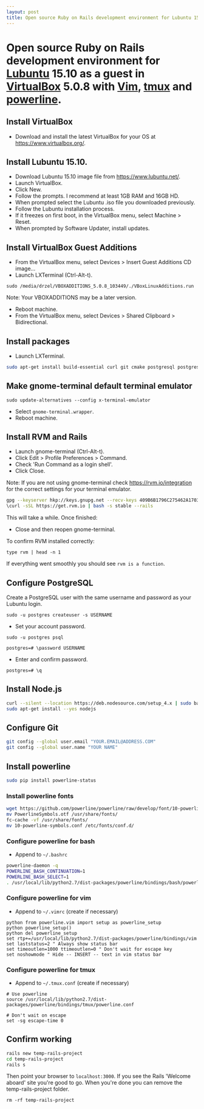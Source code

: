 ```yaml
---
layout: post
title: Open source Ruby on Rails development environment for Lubuntu 15.10 as a guest in [VirtualBox]) 5.0.8 with Vim, tmux and powerline.
---
```

# Open source Ruby on Rails development environment for [Lubuntu](http://lubuntu.net) 15.10 as a guest in [VirtualBox](http://www.virtualbox.org/) 5.0.8 with [Vim](http://www.vim.org/), [tmux](https://tmux.github.io/) and [powerline](https://github.com/powerline/powerline).

## Install VirtualBox
* Download and install the latest VirtualBox for your OS at https://www.virtualbox.org/.

## Install Lubuntu 15.10.
* Download Lubuntu 15.10 image file from https://www.lubuntu.net/.
* Launch VirtualBox.
* Click New.
* Follow the prompts. I recommend at least 1GB RAM and 16GB HD.
* When prompted select the Lubuntu .iso file you downloaded previously.
* Follow the Lubuntu installation process.
* If it freezes on first boot, in the VirtualBox menu, select Machine > Reset.
* When prompted by Software Updater, install updates.

## Install VirtualBox Guest Additions
* From the VirtualBox menu, select Devices > Insert Guest Additions CD image...
* Launch LXTerminal (Ctrl-Alt-t).

`sudo /media/drzel/VBOXADDITIONS_5.0.8_103449/./VBoxLinuxAdditions.run`

Note: Your VBOXADDITIONS may be a later version.

* Reboot machine.
* From the VirtualBox menu, select Devices > Shared Clipboard > Bidirectional.

## Install packages
* Launch LXTerminal.
```bash
sudo apt-get install build-essential curl git cmake postgresql postgresql-contrib libpq-dev python-dev python-pip python3-dev python3-pip exuberant-ctags imagemagick vim tmux gnome-terminal
```

## Make gnome-terminal default terminal emulator
`sudo update-alternatives --config x-terminal-emulator`

* Select `gnome-terminal.wrapper`.
* Reboot machine.

## Install RVM and Rails
* Launch gnome-terminal (Ctrl-Alt-t).
* Click Edit > Profile Preferences > Command.
* Check 'Run Command as a login shell'. 
* Click Close.

Note: If you are not using gnome-terminal check https://rvm.io/integration for the correct settings for your terminal emulator.
```bash
gpg --keyserver hkp://keys.gnupg.net --recv-keys 409B6B1796C275462A1703113804BB82D39DC0E3
\curl -sSL https://get.rvm.io | bash -s stable --rails
```

This will take a while. Once finished:

* Close and then reopen gnome-terminal.

To confirm RVM installed correctly:

`type rvm | head -n 1`

If everything went smoothly you should see `rvm is a function`.

## Configure PostgreSQL
Create a PostgreSQL user with the same username and password as your Lubuntu login.

`sudo -u postgres createuser -s USERNAME`

* Set your account password.

`sudo -u postgres psql`

`postgres=# \password USERNAME`

* Enter and confirm password.

`postgres=# \q`

## Install Node.js
```bash
curl --silent --location https://deb.nodesource.com/setup_4.x | sudo bash -
sudo apt-get install --yes nodejs
```

## Configure Git
```bash
git config --global user.email "YOUR.EMAIL@ADDRESS.COM"
git config --global user.name "YOUR NAME"
```

## Install powerline
```bash
sudo pip install powerline-status
```

### Install powerline fonts
```bash
wget https://github.com/powerline/powerline/raw/develop/font/10-powerline-symbols.conf
mv PowerlineSymbols.otf /usr/share/fonts/
fc-cache -vf /usr/share/fonts/
mv 10-powerline-symbols.conf /etc/fonts/conf.d/
```

### Configure powerline for bash
* Append to `~/.bashrc`
```bash
powerline-daemon -q
POWERLINE_BASH_CONTINUATION=1
POWERLINE_BASH_SELECT=1
. /usr/local/lib/python2.7/dist-packages/powerline/bindings/bash/powerline.sh
```

### Configure powerline for vim
* Append to `~/.vimrc` (create if necessary)
```vim
python from powerline.vim import setup as powerline_setup
python powerline_setup()
python del powerline_setup
set rtp+=/usr/local/lib/python2.7/dist-packages/powerline/bindings/vim
set laststatus=2 " Always show status bar
set timeoutlen=1000 ttimeoutlen=0 " Don't wait for escape key
set noshowmode " Hide -- INSERT -- text in vim status bar
```

### Configure powerline for tmux
* Append to `~/.tmux.conf` (create if necessary)
```
# Use powerline
source /usr/local/lib/python2.7/dist-packages/powerline/bindings/tmux/powerline.conf

# Don't wait on escape
set -sg escape-time 0
```

## Confirm working
```bash
rails new temp-rails-project
cd temp-rails-project
rails s
```

Then point your browser to `localhost:3000`. If you see the Rails 'Welcome aboard' site you're good to go. When you're done you can remove the temp-rails-project folder.

`rm -rf temp-rails-project`
